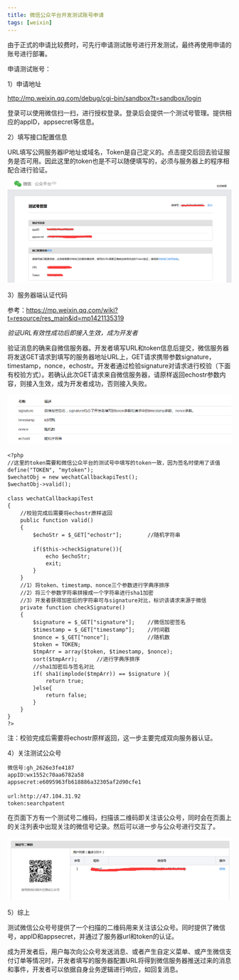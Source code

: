 ```yaml
---
title: 微信公众平台开发测试账号申请
tags: [weixin]
---
```


由于正式的申请比较费时，可先行申请测试账号进行开发测试，最终再使用申请的账号进行部署。

申请测试账号：

1）申请地址

http://mp.weixin.qq.com/debug/cgi-bin/sandbox?t=sandbox/login

登录可以使用微信扫一扫，进行授权登录。登录后会提供一个测试号管理。提供相应的appID，appsecret等信息。

2）填写接口配置信息

URL填写公网服务器IP地址或域名，Token是自己定义的。点击提交后回去验证服务是否可用。因此这里的token也是不可以随便填写的，必须与服务器上的程序相配合进行验证。

![](/images/weixin/develop/mp/testaccount.png)

3）服务器端认证代码

参考：https://mp.weixin.qq.com/wiki?t=resource/res_main&id=mp1421135319

*验证URL有效性成功后即接入生效，成为开发者*

验证消息的确来自微信服务器。开发者填写URL和token信息后提交，微信服务器将发送GET请求到填写的服务器地址URL上，GET请求携带参数signature，timestamp，nonce，echostr。开发者通过检验signature对请求进行校验（下面有校验方式）。若确认此次GET请求来自微信服务器，请原样返回echostr参数内容，则接入生效，成为开发者成功，否则接入失败。

![](/images/weixin/develop/mp/weixin-validation.png)

```
<?php
//这里的token需要和微信公众平台的测试号中填写的token一致，因为签名时使用了该值
define("TOKEN", "mytoken");
$wechatObj = new wechatCallbackapiTest();
$wechatObj->valid();

class wechatCallbackapiTest
{
    //校验完成后需要将echostr原样返回
    public function valid()
    {
        $echoStr = $_GET["echostr"];        //随机字符串
        
        if($this->checkSignature()){
            echo $echoStr;
            exit;
        }
    }
    //1）将token、timestamp、nonce三个参数进行字典序排序 
    //2）将三个参数字符串拼接成一个字符串进行sha1加密 
    //3）开发者获得加密后的字符串可与signature对比，标识该请求来源于微信
    private function checkSignature()
    {
        $signature = $_GET["signature"];    //微信加密签名
        $timestamp = $_GET["timestamp"];    //时间戳
        $nonce = $_GET["nonce"];            //随机数
        $token = TOKEN;
        $tmpArr = array($token, $timestamp, $nonce);
        sort($tmpArr);      //进行字典序排序
        //sha1加密后与签名对比
        if( sha1(implode($tmpArr)) == $signature ){
            return true;
        }else{
            return false;
        }
    }
}
?>
```

注：校验完成后需要将echostr原样返回，这一步主要完成双向服务器认证。

4）关注测试公众号

```
微信号:gh_2626e3fe4187 
appID:wx1552c70aa6782a58
appsecret:e6095963fb618886a32305af2d90cfe1

url:http://47.104.31.92
token:searchpatent
```

在页面下方有一个测试号二维码，扫描该二维码即关注该公众号，同时会在页面上的关注列表中出现关注的微信号记录。然后可以进一步与公众号进行交互了。

![](/images/weixin/develop/mp/weixin-focus.png)

5）综上

测试微信公众号号提供了一个扫描的二维码用来关注该公众号。同时提供了微信号，appID和appsecret，并通过了服务器url和token的认证。

成为开发者后，用户每次向公众号发送消息、或者产生自定义菜单、或产生微信支付订单等情况时，开发者填写的服务器配置URL将得到微信服务器推送过来的消息和事件，开发者可以依据自身业务逻辑进行响应，如回复消息。